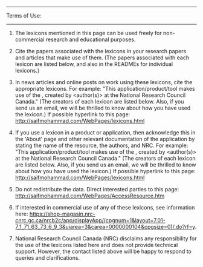 ************************************************************
Terms of Use:
************************************************************

1. The lexicons mentioned in this page can be used freely for non-commercial research and educational purposes.

2. Cite the papers associated with the lexicons in your research papers and articles that make use of them. (The papers associated with each lexicon are listed below, and also in the READMEs for individual lexicons.)

3. In news articles and online posts on work using these lexicons, cite the appropriate lexicons. For example:
"This application/product/tool makes use of the <resource name>, created by <author(s)> at the National Research Council Canada." (The creators of each lexicon are listed below. Also, if you send us an email, we will be thrilled to know about how you have used the lexicon.) If possible hyperlink to this page: http://saifmohammad.com/WebPages/lexicons.html

4. If you use a lexicon in a product or application, then acknowledge this in the 'About' page and other relevant documentation of the application by stating the name of the resource, the authors, and NRC. For example:
"This application/product/tool makes use of the <resource name>, created by <author(s)> at the National Research Council Canada." (The creators of each lexicon are listed below. Also, if you send us an email, we will be thrilled to know about how you have used the lexicon.) If possible hyperlink to this page: http://saifmohammad.com/WebPages/lexicons.html

5. Do not redistribute the data. Direct interested parties to this page: http://saifmohammad.com/WebPages/AccessResource.htm

6. If interested in commercial use of any of these lexicons, see information here: https://shop-magasin.nrc-cnrc.gc.ca/nrcb2c/app/displayApp/(cpgnum=1&layout=7.01-7_1_71_63_73_6_9_3&uiarea=3&carea=0000000104&cpgsize=0)/.do?rf=y.

7. National Research Council Canada (NRC) disclaims any responsibility for the use of the lexicons listed here and does not provide technical support. However, the contact listed above will be happy to respond to queries and clarifications.
